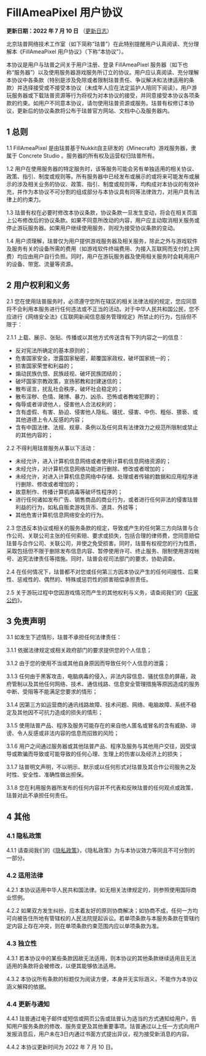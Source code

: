 # FillAmeaPixel 用户协议

**更新日期：2022 年 7 月 10 日** （[更新日志](/eula-changelog)）

北京珐普网络技术工作室（如下简称“珐普”）在此特别提醒用户认真阅读、充分理解本《FillAmeaPixel 用户协议》（下称“本协议”）。

本协议是用户与珐普之间关于用户注册、登录 FillAmeaPixel 服务器（如下也称“服务器”）以及使用服务器游戏服务所订立的协议。用户应认真阅读、充分理解本协议中各条款（特别是涉及免除或者限制珐普责任、争议解决和法律适用的条款）并选择接受或不接受本协议（未成年人应在法定监护人陪同下阅读）。用户游玩服务器或下载珐普资源等行为将视为对本协议的接受，并同意接受本协议各项条款的约束。如用户不同意本协议，请勿使用珐普资源或服务。珐普有权修订本协议，更新后的协议条款将公布于珐普官方网站、文档中心及服务器内。

## 1 总则

1.1 FillAmeaPixel 是由珐普基于Nukkit自主研发的《Minecraft》游戏服务器，隶属于 Concrete Studio 。服务器的所有权及运营权归珐普所有。

1.2 用户在使用服务器的特定服务时，该等服务可能会另有单独适用的相关协议、政策、指引、制度或规则等。所有服务器中已经发布或展示的或将来可能发布或展示的涉及相关业务的协议、政策、指引、制度或规则等，均构成对本协议的有效补充，并作为本协议不可分割的组成部分与本协议具有同等法律效力，对用户具有法律上的约束力。

1.3 珐普有权在必要时修改本协议条款，协议条款一旦发生变动，将会在相关页面上公布修改后的协议条款。如果不同意所改动的内容，用户应主动取消相关服务或停止游玩服务器。如果用户继续使用服务，则视为接受协议条款的变动。

1.4 用户须理解，珐普仅为用户提供游戏服务器及相关服务，除此之外与游戏软件及服务有关的设备所需的费用（如游戏软件终端费用、为接入互联网而支付的上网费）均应由用户自行负担。同时，用户在游玩服务器及使用相关服务时会耗用用户的设备、带宽、流量等资源。

## 2 用户权利和义务

2.1 您在使用珐普服务时，必须遵守您所在辖区的相关法律法规的规定，您应同意将不会利用本服务进行任何违法或不正当的活动。对于中华人民共和国公民，您不应进行《网络安全法》《互联网新闻信息服务管理规定》所禁止的行为，包括但不限于：

2.1.1 上载、展示、张贴、传播或以其他方式传送含有下列内容之一的信息：
- 反对宪法所确定的基本原则的；
- 危害国家安全，泄露国家秘密，颠覆国家政权，破坏国家统一的；
- 损害国家荣誉和利益的；
- 煽动民族仇恨、民族歧视、破坏民族团结的；
- 破坏国家宗教政策，宣扬邪教和封建迷信的；
- 散布谣言，扰乱社会秩序，破坏社会稳定的；
- 散布淫秽、色情、赌博、暴力、凶杀、恐怖或者教唆犯罪的；
- 侮辱或者诽谤他人，侵害他人合法权利的；
- 含有虚假、有害、胁迫、侵害他人隐私、骚扰、侵害、中伤、粗俗、猥亵、或其他道德上令人反感的内容；
- 含有中国法律、法规、规章、条例以及任何具有法律效力之规范所限制或禁止的其他内容的；


2.2 不得利用珐普服务从事以下活动：
- 未经允许，进入计算机信息网络或者使用计算机信息网络资源的；
- 未经允许，对计算机信息网络功能进行删除、修改或者增加的；
- 未经允许，对进入计算机信息网络中存储、处理或者传输的数据和应用程序进行删除、修改或者增加的；
- 故意制作、传播计算机病毒等破坏性程序的；
- 进行任何诸如发布广告、销售商品的商业行为，或者进行任何非法的侵害珐普利益的行为，如私自贩卖游戏货币、道具、外挂等；
- 其他危害计算机信息网络安全的行为。

2.3 您违反本协议或相关的服务条款的规定，导致或产生的任何第三方向珐普与合作公司、关联公司主张的任何索赔、要求或损失，包括合理的律师费，您同意赔偿珐普与合作公司、关联公司，并使之免受损害。同时，珐普有权视您的行为性质，采取包括但不限于删除发布信息内容、暂停使用许可、终止服务、限制使用游戏帐号、追究法律责任等措施。同时，珐普会视司法部门的要求，协助调查。

2.4 在任何情况下，珐普都不对您或任何第三方因本协议产生的任何间接性、后果性、惩戒性的、偶然的、特殊或惩罚性的损害赔偿承担责任。

2.5 关于游玩过程中您因游戏情况而产生的其他权利与义务，请查阅我们的《[玩家公约](/players_covenant)》。



## 3 免责声明

3.1 如发生下述情形，珐普不承担任何法律责任：

3.1.1 依据法律规定或相关政府部门的要求提供您的个人信息；

3.1.2 由于您的使用不当或其他自身原因而导致任何个人信息的泄露；

3.1.3 任何由于黑客攻击，电脑病毒的侵入，非法内容信息、骚扰信息的屏蔽，政府管制以及其他任何网络、技术、通信线路、信息安全管理措施等原因造成的服务中断、受阻等不能满足您要求的情形；

3.1.4 因第三方如运营商的通讯线路故障、技术问题、网络、电脑故障、系统不稳定及其他因不可抗力造成的损失的情形；

3.1.5 使用珐普产品、程序及服务可能存在的来自他人匿名或冒名的含有威胁、诽谤、令人反感或非法内容的信息而招致的风险；

3.1.6 用户之间通过服务器或其他珐普产品、程序及服务与其他用户交往，因受误导或欺骗而导致或可能导致的任何心理、生理上的伤害以及经济上的损失；

3.1.7 珐普明文声明，不以明示、默示或以任何形式对珐普及其合作公司服务之及时性、安全性、准确性做出担保。

3.1.8 您在利用服务器所发布的任何内容并不代表和反映珐普的任何观点或政策，珐普对此不承担任何责任。





## 4 其他

### 4.1 隐私政策

4.1.1 请查阅我们的《[隐私政策](/privacy)》，《隐私政策》为与本协议效力等同且不可分割的一部分。

### 4.2 适用法律

4.2.1 本协议适用中华人民共和国法律。如无相关法律规定的，则参照使用国际商业惯例。

4.2.2 如果双方发生纠纷，应本着友好的原则协商解决；如协商不成，任何一方均可向被告住所地有管辖权的人民法院提起诉讼。若单项条款与本服务条款在管辖约定内容上存在冲突，则在单项条款约束范围内应以单项条款为准。

### 4.3 独立性

4.3.1 若本协议中的某些条款因故无法适用，则本协议的其他条款继续适用且无法适用的条款将会被修改，以便其能够依法适用。

4.3.2 本协议所有条款的标题仅为阅读方便，本身并无实际涵义，不能作为本协议涵义解释的依据。

### 4.4 更新与通知

4.4.1 珐普通过电子邮件或短信或网页公告或珐普认为适当的方式通知给用户，告知用户服务条款的修改、服务变更及其他重要事项。珐普通过以上任一方式向用户发报消息后，用户未在3日内通过书面方式提出异议，视为接受新消息的内容。

4.4.2 本协议更新时间为 2022 年 7 月 10 日。